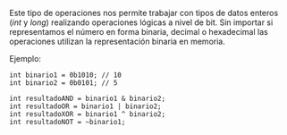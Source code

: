 Este tipo de operaciones nos permite trabajar con tipos de datos enteros (*int* y *long*) realizando operaciones lógicas a nivel de bit. Sin importar si representamos el número en forma binaria, decimal o hexadecimal las operaciones utilizan la representación binaria en memoria.

Ejemplo:

```
int binario1 = 0b1010; // 10
int binario2 = 0b0101; // 5

int resultadoAND = binario1 & binario2;
int resultadoOR = binario1 | binario2;
int resultadoXOR = binario1 ^ binario2;
int resultadoNOT = ~binario1;
```